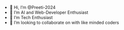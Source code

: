 - 👋 Hi, I’m @Preeti-2024
- 👀 I’m AI and Web-Developer Enthusiast
- 🌱 I’m Tech Enthusiast
- 💞️ I’m looking to collaborate on with like minded coders
  

<!---
Preeti-2024/Preeti-2024 is a ✨ special ✨ repository because its `README.md` (this file) appears on your GitHub profile.
You can click the Preview link to take a look at your changes.
--->
